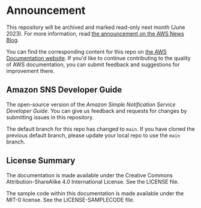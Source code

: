 # Announcement

This repository will be archived and marked read-only next month (June 2023). For more information, read [the announcement on the AWS News Blog](https://aws.amazon.com/blogs/aws/retiring-the-aws-documentation-on-github/).

You can find the corresponding content for this repo on [the AWS Documentation website](https://docs.aws.amazon.com/sns/latest/dg). If you'd like to continue contributing to the quality of AWS documentation, you can submit feedback and suggestions for improvement there.

## Amazon SNS Developer Guide

The open-source version of the _Amazon Simple Notification Service Developer Guide_. You can give us feedback and requests for changes by submitting issues in this repository.

The default branch for this repo has changed to `main`. 
If you have cloned the previous default branch, please update your local repo to use the `main` branch.

## License Summary

The documentation is made available under the Creative Commons Attribution-ShareAlike 4.0 International License. See the LICENSE file.

The sample code within this documentation is made available under the MIT-0 license. See the LICENSE-SAMPLECODE file.
